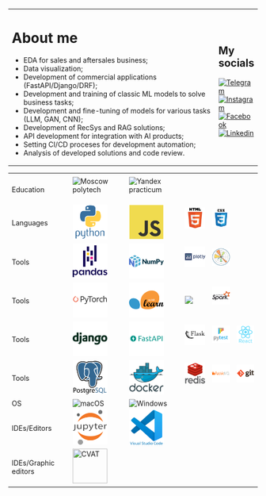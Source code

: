 <table>
<tr> 
<td width="550">
<h1>About me</h1>

- EDA for sales and aftersales business;
- Data visualization;
- Development of commercial applications (FastAPI/Django/DRF);
- Development and training of classic ML models to solve business tasks;
- Development and fine-tuning of models for various tasks (LLM, GAN, CNN);
- Development of RecSys and RAG solutions;
- API development for integration with AI products;
- Setting CI/CD proceses for development automation;
- Analysis of developed solutions and code review.

</td>
<td>
   <h2> My socials </h2>
   
   [![Telegram](https://img.shields.io/badge/Telegram-2CA5E0?style=for-the-badge&logo=telegram&logoColor=white)](https://t.me/alexeyfill)
   [![Instagram](https://img.shields.io/badge/Instagram-%23E4405F.svg?style=for-the-badge&logo=Instagram&logoColor=white)](https://www.instagram.com/filichkin_alexey)
   [![Facebook](https://img.shields.io/badge/Facebook-%231877F2.svg?style=for-the-badge&logo=Facebook&logoColor=white)](https://www.facebook.com/filichkin.alexey)
   [![Linkedin](https://img.shields.io/badge/linkedin-%230077B5.svg?style=for-the-badge&logo=linkedin&logoColor=white)](https://www.linkedin.com/in/alexey-filichkin-085569aa/)
</td>
</tr>
</table>
<table>

<td>
   <tr>
      <td> Education </td>
      <td>
          <img src="https://upload.wikimedia.org/wikipedia/commons/thumb/9/90/LogoMospolytech.jpg/300px-LogoMospolytech.jpg" title="Moscow polytech" width="70"/>&nbsp;
      </td>
      <td>
           <img src="https://avatars.mds.yandex.net/i?id=e583af1751d6ae3e118d8d41468c02e78ebcfb23-5175033-images-thumbs&n=13" title="Yandex practicum" width="70"/>&nbsp;
      </td>
      
  </tr>
  <tr>
      <td> Languages </td>
      <td>
          <img src="https://github.com/devicons/devicon/blob/ca28c779441053191ff11710fe24a9e6c23690d6/icons/python/python-original-wordmark.svg" width="70"/>&nbsp;
      </td>
     <td>
          <img src="https://github.com/devicons/devicon/blob/ca28c779441053191ff11710fe24a9e6c23690d6/icons/javascript/javascript-original.svg" width="70"/>&nbsp;
      </td>
     <td>
           <img src="https://github.com/devicons/devicon/blob/ca28c779441053191ff11710fe24a9e6c23690d6/icons/html5/html5-original-wordmark.svg" width="70"/>&nbsp
      </td>
      <td>
           <img src="https://github.com/devicons/devicon/blob/ca28c779441053191ff11710fe24a9e6c23690d6/icons/css3/css3-original-wordmark.svg" width="70"/>&nbsp
      </td>
      
  </tr>
  <tr>
      <td> Tools </td>
      <td>
           <img src="https://github.com/devicons/devicon/blob/ca28c779441053191ff11710fe24a9e6c23690d6/icons/pandas/pandas-original-wordmark.svg" width="70"/>&nbsp;
      </td>
      <td> 
           <img src="https://github.com/devicons/devicon/blob/ca28c779441053191ff11710fe24a9e6c23690d6/icons/numpy/numpy-original-wordmark.svg" title="Numpy" width="70"/>&nbsp;
      </td>
     <td>
           <img src="https://github.com/devicons/devicon/blob/ca28c779441053191ff11710fe24a9e6c23690d6/icons/plotly/plotly-original-wordmark.svg" width="70"/>&nbsp;
      </td> 
     <td>
           <img src="https://github.com/devicons/devicon/blob/ca28c779441053191ff11710fe24a9e6c23690d6/icons/matplotlib/matplotlib-original.svg" width="70"/>&nbsp;
     </td>    
  </tr>
  
  <tr>
      <td> Tools </td>
      <td>
           <img src="https://github.com/devicons/devicon/blob/ca28c779441053191ff11710fe24a9e6c23690d6/icons/pytorch/pytorch-original-wordmark.svg" width="70" />&nbsp;
      </td>
     <td> 
           <img src="https://github.com/devicons/devicon/blob/ca28c779441053191ff11710fe24a9e6c23690d6/icons/scikitlearn/scikitlearn-original.svg" title="Sklearn" width="70"/>&nbsp;
      </td>
      <td>
           <img src="https://docs.scipy.org/doc/scipy/_static/logo.svg" width="70"/>&nbsp;
      </td>
      <td>
           <img src="https://github.com/devicons/devicon/blob/ca28c779441053191ff11710fe24a9e6c23690d6/icons/apachespark/apachespark-original-wordmark.svg" width="70"/>&nbsp
      </td>
  </tr>
  <tr>
      <td> Tools </td>
     <td> 
           <img src="https://github.com/devicons/devicon/blob/ca28c779441053191ff11710fe24a9e6c23690d6/icons/django/django-plain-wordmark.svg" width="70"/>&nbsp;
     </td>
     <td> 
           <img src="https://raw.githubusercontent.com/devicons/devicon/ca28c779441053191ff11710fe24a9e6c23690d6/icons/fastapi/fastapi-original-wordmark.svg" width="70"/>&nbsp;
     </td>
     <td> 
           <img src="https://github.com/devicons/devicon/blob/ca28c779441053191ff11710fe24a9e6c23690d6/icons/flask/flask-original-wordmark.svg" width="70"/>&nbsp;
     </td>
     <td>
           <img src="https://github.com/devicons/devicon/blob/ca28c779441053191ff11710fe24a9e6c23690d6/icons/pytest/pytest-original-wordmark.svg" width="70"/>&nbsp;
     </td>
     <td>
           <img src="https://github.com/devicons/devicon/blob/ca28c779441053191ff11710fe24a9e6c23690d6/icons/react/react-original-wordmark.svg" width="70" />&nbsp;
      </td>
   
</tr>

<tr>
      <td> Tools </td>
      <td>
           <img src="https://github.com/devicons/devicon/blob/ca28c779441053191ff11710fe24a9e6c23690d6/icons/postgresql/postgresql-original-wordmark.svg" width="70"/>&nbsp
      </td>
     <td> 
           <img src="https://raw.githubusercontent.com/devicons/devicon/ca28c779441053191ff11710fe24a9e6c23690d6/icons/docker/docker-original-wordmark.svg" width="70"/>&nbsp;
     </td>
     <td> 
           <img src="https://raw.githubusercontent.com/devicons/devicon/ca28c779441053191ff11710fe24a9e6c23690d6/icons/redis/redis-original-wordmark.svg" width="70"/>&nbsp;
     </td>
     <td> 
           <img src="https://raw.githubusercontent.com/devicons/devicon/ca28c779441053191ff11710fe24a9e6c23690d6/icons/rabbitmq/rabbitmq-original-wordmark.svg" width="70"/>&nbsp;
     </td>
     <td>
           <img src="https://github.com/devicons/devicon/blob/ca28c779441053191ff11710fe24a9e6c23690d6/icons/git/git-original-wordmark.svg" width="70" />&nbsp;
      </td>
   
</tr>



  <tr>
      <td> OS </td>
      <td>
           <img src="https://upload.wikimedia.org/wikipedia/de/b/b1/MacOS-Logo.svg" title="macOS" width="70"/>&nbsp;
      </td>
      <td>
           <img src="https://upload.wikimedia.org/wikipedia/commons/thumb/e/e2/Windows_logo_and_wordmark_-_2021.svg/420px-Windows_logo_and_wordmark_-_2021.svg.png" title="Windows" width="70"/>&nbsp;
      </td>
    
  </tr>
  <tr>
     <td> IDEs/Editors </td>
      <td>
           <img src="https://github.com/devicons/devicon/blob/ca28c779441053191ff11710fe24a9e6c23690d6/icons/jupyter/jupyter-original-wordmark.svg" title="Jupyter" width="70"/>&nbsp;
      </td>
      <td>
           <img src="https://github.com/devicons/devicon/blob/ca28c779441053191ff11710fe24a9e6c23690d6/icons/vscode/vscode-original-wordmark.svg" title="VS Code" width="70"/>&nbsp;
      </td>
      
  </tr>

  <tr>
     <td> IDEs/Graphic editors </td>
      <td>
           <img src="https://github.com/cvat-ai/cvat/blob/af218dddfef3cbdf40f62e694232ad4024377c28/cvat-ui/src/assets/cvat-logo.svg" title="CVAT" width="70" height="70"/>&nbsp;
      </td>
  </tr>
</table>

